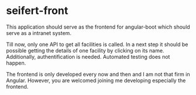 # seifert-front

This application should serve as the frontend for angular-boot which should serve as a intranet system.

Till now, only one API to get all facilities is called. In a next step it should be possible getting the details of one facility by clicking on its name. Additionally, authentification is needed. Automated testing does not happen.

The frontend is only developed every now and then and I am not that firm in Angular. However, you are welcomed joining me developing especially the frontend. 